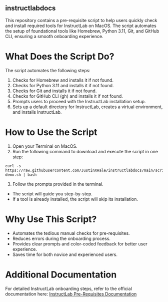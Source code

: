 ## instructlabdocs

This repository contains a pre-requisite script to help users quickly check and install required tools for InstructLab on MacOS. The script automates the setup of foundational tools like Homebrew, Python 3.11, Git, and GitHub CLI, ensuring a smooth onboarding experience.

# What Does the Script Do?
The script automates the following steps:

1. Checks for Homebrew and installs it if not found.
2. Checks for Python 3.11 and installs it if not found.
3. Checks for Git and installs it if not found.
4. Checks for GitHub CLI (gh) and installs it if not found.
5. Prompts users to proceed with the InstructLab installation setup.
6. Sets up a default directory for InstructLab, creates a virtual environment, and installs InstructLab.

# How to Use the Script
1. Open your Terminal on MacOS.
2. Run the following command to download and execute the script in one step:
```
curl -s https://raw.githubusercontent.com/JustinXHale/instructlabdocs/main/scripts/instructlab-demo.sh | bash
```
3. Follow the prompts provided in the terminal.
- The script will guide you step-by-step.
- If a tool is already installed, the script will skip its installation.

# Why Use This Script?
- Automates the tedious manual checks for pre-requisites.
- Reduces errors during the onboarding process.
- Provides clear prompts and color-coded feedback for better user experience.
- Saves time for both novice and experienced users.

# Additional Documentation
For detailed InstructLab onboarding steps, refer to the official documentation here:
[InstructLab Pre-Requisites Documentation](https://justinxhale.github.io/instructlabdocs/)